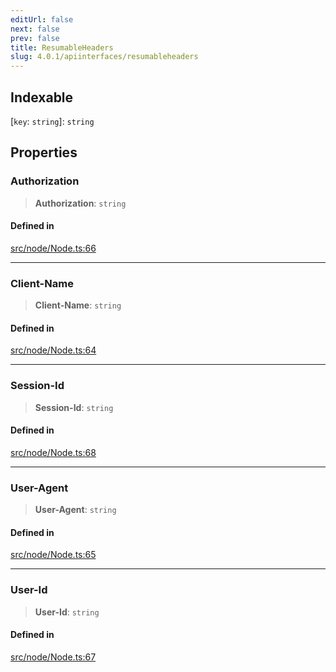 ```yaml
---
editUrl: false
next: false
prev: false
title: ResumableHeaders
slug: 4.0.1/apiinterfaces/resumableheaders
---
```


## Indexable

\[`key`: `string`]: `string`

## Properties

### Authorization

> **Authorization**: `string`

#### Defined in

[src/node/Node.ts:66](https://github.com/shipgirlproject/shoukaku/blob/396aa531096eda327ade0f473f9807576e9ae9df/src/node/Node.ts#L66)

***

### Client-Name

> **Client-Name**: `string`

#### Defined in

[src/node/Node.ts:64](https://github.com/shipgirlproject/shoukaku/blob/396aa531096eda327ade0f473f9807576e9ae9df/src/node/Node.ts#L64)

***

### Session-Id

> **Session-Id**: `string`

#### Defined in

[src/node/Node.ts:68](https://github.com/shipgirlproject/shoukaku/blob/396aa531096eda327ade0f473f9807576e9ae9df/src/node/Node.ts#L68)

***

### User-Agent

> **User-Agent**: `string`

#### Defined in

[src/node/Node.ts:65](https://github.com/shipgirlproject/shoukaku/blob/396aa531096eda327ade0f473f9807576e9ae9df/src/node/Node.ts#L65)

***

### User-Id

> **User-Id**: `string`

#### Defined in

[src/node/Node.ts:67](https://github.com/shipgirlproject/shoukaku/blob/396aa531096eda327ade0f473f9807576e9ae9df/src/node/Node.ts#L67)
